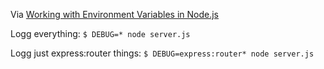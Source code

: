 Via [Working with Environment Variables in Node.js](https://www.twilio.com/blog/2017/08/working-with-environment-variables-in-node-js.html)

Logg everything:
`$ DEBUG=* node server.js`

Logg just express:router things:
`$ DEBUG=express:router* node server.js`

